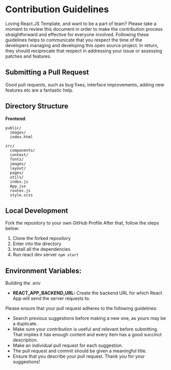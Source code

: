 # Contribution Guidelines

Loving React.JS Template, and want to be a part of team?
Please take a moment to review this document in order to make the contribution process straightforward and effective for everyone involved.
Following these guidelines helps to communicate that you respect the time of the developers managing and developing this open source project. 
In return, they should reciprocate that respect in addressing your issue or assessing patches and features.

## Submitting a Pull Request

Good pull requests, such as bug fixes, interface improvements, adding new features etc are a fantastic help.

## Directory Structure
**Frontend**: 
```
public/
  images/
  index.html
  
src/
  components/
  context/
  fonts/
  images/
  layout/
  pages/
  utils/
  index.js
  App.jsx
  routes.js
  style.scss
```

## Local Development
Fork the repository to your own GitHub Profile
After that, follow the steps below: 
1. Clone the forked repository
2. Enter into the directory
3. Install all the dependencies
4. Run react dev server `npm start`

## Environment Variables:
Building the .env
- **REACT_APP_BACKEND_URL:** Create the backend URL for which React App will send the server requests to.

Please ensure that your pull request adheres to the following guidelines:

- Search previous suggestions before making a new one, as yours may be a duplicate.
- Make sure your contribution is useful and relevant before submitting. That implies it has enough content and every item has a good succinct description.
- Make an individual pull request for each suggestion.
- The pull request and commit should be given a meaningful title.
- Ensure that you describe your pull request.
Thank you for your suggestions!
